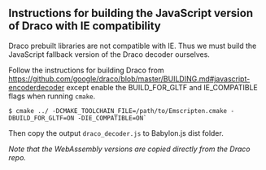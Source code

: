 ## Instructions for building the JavaScript version of Draco with IE compatibility

Draco prebuilt libraries are not compatible with IE. Thus we must build the JavaScript fallback version of the Draco decoder ourselves.

Follow the instructions for building Draco from https://github.com/google/draco/blob/master/BUILDING.md#javascript-encoderdecoder except enable the BUILD_FOR_GLTF and IE_COMPATIBLE flags when running `cmake`.

```
$ cmake ../ -DCMAKE_TOOLCHAIN_FILE=/path/to/Emscripten.cmake -DBUILD_FOR_GLTF=ON -DIE_COMPATIBLE=ON`
```

Then copy the output `draco_decoder.js` to Babylon.js dist folder.

_Note that the WebAssembly versions are copied directly from the Draco repo._